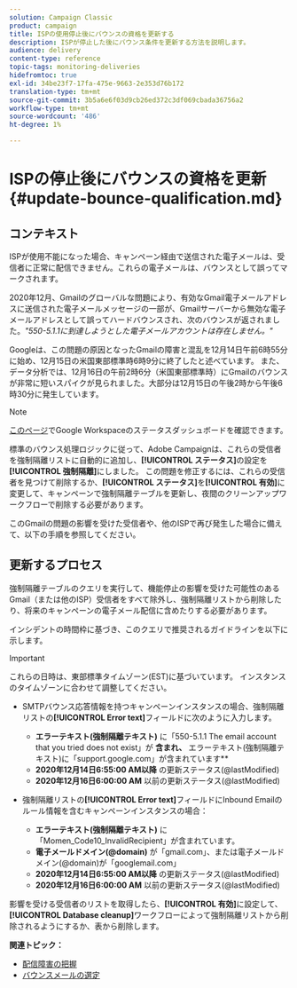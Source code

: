 ```yaml
---
solution: Campaign Classic
product: campaign
title: ISPの使用停止後にバウンスの資格を更新する
description: ISPが停止した後にバウンス条件を更新する方法を説明します。
audience: delivery
content-type: reference
topic-tags: monitoring-deliveries
hidefromtoc: true
exl-id: 34be23f7-17fa-475e-9663-2e353d76b172
translation-type: tm+mt
source-git-commit: 3b5a6e6f03d9cb26ed372c3df069cbada36756a2
workflow-type: tm+mt
source-wordcount: '486'
ht-degree: 1%

---
```


# ISPの停止後にバウンスの資格を更新{#update-bounce-qualification.md}

## コンテキスト

ISPが使用不能になった場合、キャンペーン経由で送信された電子メールは、受信者に正常に配信できません。これらの電子メールは、バウンスとして誤ってマークされます。

2020年12月、Gmailのグローバルな問題により、有効なGmail電子メールアドレスに送信された電子メールメッセージの一部が、Gmailサーバーから無効な電子メールアドレスとして誤ってハードバウンスされ、次のバウンスが返されました。*&quot;550-5.1.1に到達しようとした電子メールアカウントは存在しません。&quot;*

Googleは、この問題の原因となったGmailの障害と混乱を12月14日午前6時55分に始め、12月15日の米国東部標準時6時9分に終了したと述べています。 また、データ分析では、12月16日の午前2時6分（米国東部標準時）にGmailのバウンスが非常に短いスパイクが見られました。大部分は12月15日の午後2時から午後6時30分に発生しています。

>[!NOTE]
>
>[このページ](https://www.google.com/appsstatus#hl=en&amp;v=status)でGoogle Workspaceのステータスダッシュボードを確認できます。


標準のバウンス処理ロジックに従って、Adobe Campaignは、これらの受信者を強制隔離リストに自動的に追加し、**[!UICONTROL ステータス]**&#x200B;の設定を&#x200B;**[!UICONTROL 強制隔離]**&#x200B;にしました。 この問題を修正するには、これらの受信者を見つけて削除するか、**[!UICONTROL ステータス]**&#x200B;を&#x200B;**[!UICONTROL 有効]**&#x200B;に変更して、キャンペーンで強制隔離テーブルを更新し、夜間のクリーンアップワークフローで削除する必要があります。

このGmailの問題の影響を受けた受信者や、他のISPで再び発生した場合に備えて、以下の手順を参照してください。

## 更新するプロセス

強制隔離テーブルのクエリを実行して、機能停止の影響を受けた可能性のあるGmail（または他のISP）受信者をすべて除外し、強制隔離リストから削除したり、将来のキャンペーンの電子メール配信に含めたりする必要があります。

インシデントの時間枠に基づき、このクエリで推奨されるガイドラインを以下に示します。

>[!IMPORTANT]
>
>これらの日時は、東部標準タイムゾーン(EST)に基づいています。 インスタンスのタイムゾーンに合わせて調整してください。

* SMTPバウンス応答情報を持つキャンペーンインスタンスの場合、強制隔離リストの&#x200B;**[!UICONTROL Error text]**&#x200B;フィールドに次のように入力します。

   * **エラーテキスト(強制隔離テキスト)** に「550-5.1.1 The email account that you tried does not exist」が **含まれ、** エラーテキスト(強制隔離テキスト)に「support.google.com」が含まれています**
   * **2020年12月14日6:55:00 AM以降** の更新ステータス(@lastModified)
   * **2020年12月16日6:00:00 AM** 以前の更新ステータス(@lastModified)

* 強制隔離リストの&#x200B;**[!UICONTROL Error text]**&#x200B;フィールドにInbound Emailのルール情報を含むキャンペーンインスタンスの場合：

   * **エラーテキスト(強制隔離テキスト)** に「Momen_Code10_InvalidRecipient」が含まれています。
   * **電子メールドメイン(@domain)** が「gmail.com」、または電子メールドメイン(@domain)が「googlemail.com」
   * **2020年12月14日6:55:00 AM以降** の更新ステータス(@lastModified)
   * **2020年12月16日6:00:00 AM** 以前の更新ステータス(@lastModified)

影響を受ける受信者のリストを取得したら、**[!UICONTROL 有効]**&#x200B;に設定して、**[!UICONTROL Database cleanup]**&#x200B;ワークフローによって強制隔離リストから削除されるようにするか、表から削除します。

**関連トピック：**
* [配信障害の把握](../../delivery/using/understanding-delivery-failures.md)
* [バウンスメールの選定](../../delivery/using/understanding-delivery-failures.md#bounce-mail-qualification)
